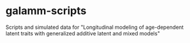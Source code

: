 # galamm-scripts
Scripts and simulated data for "Longitudinal modeling of age-dependent latent traits with generalized additive latent and mixed models"
